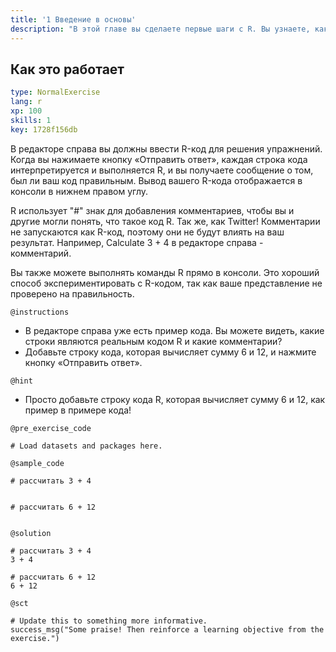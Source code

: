 ```yaml
---
title: '1 Введение в основы'
description: "В этой главе вы сделаете первые шаги с R. Вы узнаете, как использовать консоль в качестве калькулятора и как назначать переменные. Вы также познакомитесь с базовыми типами данных в R. Давайте начнем!\n\n"
---
```


## Как это работает

```yaml
type: NormalExercise 
lang: r
xp: 100 
skills: 1
key: 1728f156db   
```


В редакторе справа вы должны ввести R-код для решения упражнений. Когда вы нажимаете кнопку «Отправить ответ», каждая строка кода интерпретируется и выполняется R, и вы получаете сообщение о том, был ли ваш код правильным. Вывод вашего R-кода отображается в консоли в нижнем правом углу.

R использует "#" знак для добавления комментариев, чтобы вы и другие могли понять, что такое код R. Так же, как Twitter! Комментарии не запускаются как R-код, поэтому они не будут влиять на ваш результат. Например, Calculate 3 + 4 в редакторе справа - комментарий.

Вы также можете выполнять команды R прямо в консоли. Это хороший способ экспериментировать с R-кодом, так как ваше представление не проверено на правильность.


`@instructions`
- В редакторе справа уже есть пример кода. Вы можете видеть, какие строки являются реальным кодом R и какие комментарии?
- Добавьте строку кода, которая вычисляет сумму 6 и 12, и нажмите кнопку «Отправить ответ».

`@hint`
- Просто добавьте строку кода R, которая вычисляет сумму 6 и 12, как пример в примере кода!

`@pre_exercise_code`

```{r}
# Load datasets and packages here.
```


`@sample_code`

```{r}
# рассчитать 3 + 4


# рассчитать 6 + 12


```


`@solution`

```{r}
# рассчитать 3 + 4
3 + 4

# рассчитать 6 + 12
6 + 12 
```


`@sct`

```{r}
# Update this to something more informative.
success_msg("Some praise! Then reinforce a learning objective from the exercise.")
```


